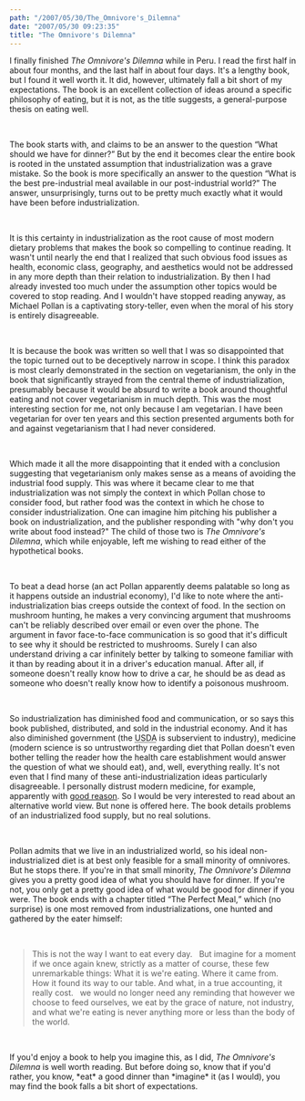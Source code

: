 ```yaml
---
path: "/2007/05/30/The_Omnivore's_Dilemna" 
date: "2007/05/30 09:23:35" 
title: "The Omnivore's Dilemna" 
---
```

<p>I finally finished <cite>The Omnivore's Dilemna</cite> while in Peru. I read the first half in about four months, and the last half in about four days. It's a lengthy book, but I found it well worth it. It did, however, ultimately fall a bit short of my expectations. The book is an excellent collection of ideas around a specific philosophy of eating, but it is not, as the title suggests, a general-purpose thesis on eating well.</p><br><p>The book starts with, and claims to be an answer to the question <q>What should we have for dinner?</q> But by the end it becomes clear the entire book is rooted in the unstated assumption that industrialization was a grave mistake. So the book is more specifically an answer to the question <q>What is the best pre-industrial meal available in our post-industrial world?</q> The answer, unsurprisingly, turns out to be pretty much exactly what it would have been before industrialization.</p><br><p>It is this certainty in industrialization as the root cause of most modern dietary problems that makes the book so compelling to continue reading. It wasn't until nearly the end that I realized that such obvious food issues as health, economic class, geography, and aesthetics would not be addressed in any more depth than their relation to industrialization. By then I had already invested too much under the assumption other topics would be covered to stop reading. And I wouldn't have stopped reading anyway, as Michael Pollan is a captivating story-teller, even when the moral of his story is entirely disagreeable.</p><br><p>It is because the book was written so well that I was so disappointed that the topic turned out to be deceptively narrow in scope. I think this paradox is most clearly demonstrated in the section on vegetarianism, the only in the book that significantly strayed from the central theme of industrialization, presumably because it would be absurd to write a book around thoughtful eating and not cover vegetarianism in much depth. This was the most interesting section for me, not only because I am vegetarian. I have been vegetarian for over ten years and this section presented arguments both for and against vegetarianism that I had never considered.</p><br><p>Which made it all the more disappointing that it ended with a conclusion suggesting that vegetarianism only makes sense as a means of avoiding the industrial food supply. This was where it became clear to me that industrialization was not simply the context in which Pollan chose to consider food, but rather food was the context in which he chose to consider industrialization. One can imagine him pitching his publisher a book on industrialization, and the publisher responding with "why don't you write about food instead?" The child of those two is <cite>The Omnivore's Dilemna</cite>, which while enjoyable, left me wishing to read either of the hypothetical books.</p><br><p>To beat a dead horse (an act Pollan apparently deems palatable so long as it happens outside an industrial economy), I'd like to note where the anti-industrialization bias creeps outside the context of food. In the section on mushroom hunting, he makes a very convincing argument that mushrooms can't be reliably described over email or even over the phone. The argument in favor face-to-face communication is so good that it's difficult to see why it should be restricted to mushrooms. Surely I can also understand driving a car infinitely better by talking to someone familiar with it than by reading about it in a driver's education manual. After all, if someone doesn't really know how to drive a car, he should be as dead as someone who doesn't really know how to identify a poisonous mushroom.</p><br><p>So industrialization has diminished food and communication, or so says this book published, distributed, and sold in the industrial economy. And it has also diminished government (the <abbr title="United States Department of Agriculture">USDA</abbr> is subservient to industry), medicine (modern science is so untrustworthy regarding diet that Pollan doesn't even bother telling the reader how the health care establishment would answer the question of what we should eat), and, well, everything really. It's not even that I find many of these anti-industrialization ideas particularly disagreeable. I personally distrust modern medicine, for example, apparently with <a href="http://sciencethatmatters.com/archives/30">good reason</a>. So I would be very interested to read about an alternative world view. But none is offered here. The book details problems of an industrialized food supply, but no real solutions.</p><br><p>Pollan admits that we live in an industrialized world, so his ideal non-industrialized diet is at best only feasible for a small minority of omnivores. But he stops there. If you're in that small minority, <cite>The Omnivore's Dilemna</cite> gives you a pretty good idea of what you should have for dinner. If you're not, you only get a pretty good idea of what would be good for dinner if you were. The book ends with a chapter titled <q>The Perfect Meal,</q> which (no surprise) is one most removed from industrializations, one hunted and gathered by the eater himself:</p><br><blockquote><p>This is not the way I want to eat every day. &#8232; But imagine for a moment if we once again knew, strictly as a matter of course, these few unremarkable things: What it is we're eating. Where it came from. How it found its way to our table. And what, in a true accounting, it really cost. &#8232; we would no longer need any reminding that however we choose to feed ourselves, we eat by the grace of nature, not industry, and what we're eating is never anything more or less than the body of the world.</p></blockquote><br><p>If you'd enjoy a book to help you imagine this, as I did, <cite>The Omnivore's Dilemna</cite> is well worth reading. But before doing so, know that if you'd rather, you know, *eat* a good dinner than *imagine* it (as I would), you may find the book falls a bit short of expectations.</p>